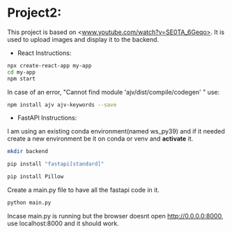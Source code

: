 # Project2:

This project is based on <www.youtube.com/watch?v=SE0TA_6Geqo>. It is used to upload images and display it to the backend.

* React Instructions:
```bash
npx create-react-app my-app
cd my-app
npm start

```

In case of an error, "Cannot find module 'ajv/dist/compile/codegen'  " use: 
```bash
npm install ajv ajv-keywords --save
```

* FastAPI Instructions:

I am using an existing conda environment(named ws_py39) and if it needed create a new environment be it on conda or venv and **activate** it.

```bash
mkdir backend

pip install "fastapi[standard]"

pip install Pillow
```
Create a main.py file to have all the fastapi code in it.

```bash
python main.py
```

Incase main.py is running but the browser doesnt open http://0.0.0.0:8000, use localhost:8000 and it should work.